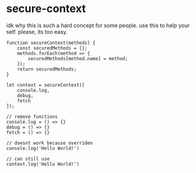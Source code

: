 # secure-context
idk why this is such a hard concept for some people.
use this to help your self. please, its too easy.

```
function secureContext(methods) {
    const securedMethods = {};
    methods.forEach(method => {
        securedMethods[method.name] = method;
    });
    return securedMethods;
}

let context = secureContext([
    console.log,
    debug,
    fetch
]);

// remove functions
console.log = () => {}
debug = () => {}
fetch = () => {}

// doesnt work because overriden
console.log('Hello World!')

// can still use
context.log('Hello World!')
```
